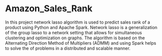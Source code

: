 # Amazon_Sales_Rank
In this project network lasso algorithm is used to predict sales rank of a product using Python and Apache Spark. Network lasso is a generalization of the group lasso to a network setting that allows for simultaneous clustering and optimization on graphs. The algorithm is based on the Alternating
Direction Method of Multipliers (ADMM) and using Spark helps to solve the of problems in a distributed and scalable manner.
